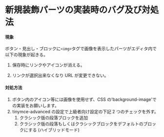 # 新規装飾パーツの実装時のバグ及び対処法

#### 現象

ボタン・見出し・ブロックに`<img>`タグで画像を表示したパーツがエディタ内で以下の現象が起きる。

1. 保存時にリンクやアイコンが消える。

2. リンクが選択出来なくなり URL が変更できない。

#### 対処方法

1. ボタン内のアイコン等には画像を使用せず、CSS の'background-image'での実装をお願いします。
2. tinymce-advanced の設定で上級者向け設定の下記 2 つのチェックを外す。
   1. クラシック版の段落ブロックを追加
   2. クラシック版の段落もしくはクラシックブロックをデフォルトのブロックにする (ハイブリッドモード)

